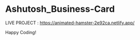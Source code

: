 # Ashutosh_Business-Card

LIVE PROJECT : https://animated-hamster-2e92ca.netlify.app/

Happy Coding!
